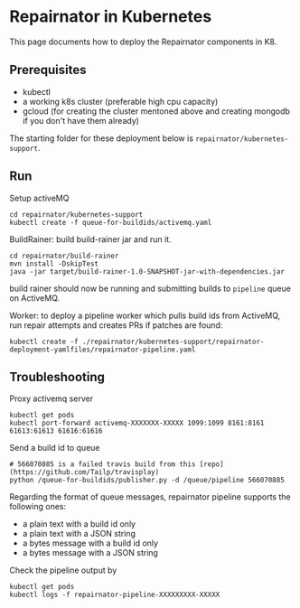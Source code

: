 # Repairnator in Kubernetes

This page documents how to deploy the Repairnator components in K8.

## Prerequisites

* kubectl
* a working k8s cluster (preferable high cpu capacity)
* gcloud (for creating the cluster mentoned above and creating mongodb if you don't have them already)

The starting folder for these deployment below is `repairnator/kubernetes-support`.

## Run

Setup activeMQ

```
cd repairnator/kubernetes-support
kubectl create -f queue-for-buildids/activemq.yaml
```

BuildRainer: build build-rainer jar and run it.

```
cd repairnator/build-rainer
mvn install -DskipTest
java -jar target/build-rainer-1.0-SNAPSHOT-jar-with-dependencies.jar
```

build rainer should now be running and submitting builds to `pipeline` queue on ActiveMQ.

Worker: to deploy a pipeline worker which pulls build ids from ActiveMQ, run repair attempts and creates PRs if patches are found:

```
kubectl create -f ./repairnator/kubernetes-support/repairnator-deployment-yamlfiles/repairnator-pipeline.yaml
```


## Troubleshooting

Proxy activemq server 

```
kubectl get pods
kubectl port-forward activemq-XXXXXXX-XXXXX 1099:1099 8161:8161 61613:61613 61616:61616
```

Send a build id to queue 

```
# 566070885 is a failed travis build from this [repo](https://github.com/Tailp/travisplay)
python /queue-for-buildids/publisher.py -d /queue/pipeline 566070885
```

Regarding the format of queue messages, repairnator pipeline supports the following ones:

- a plain text with a build id only  
- a plain text with a JSON string  
- a bytes message with a build id only  
- a bytes message with a JSON string

Check the pipeline output by

```
kubectl get pods 
kubectl logs -f repairnator-pipeline-XXXXXXXXX-XXXXX
```
